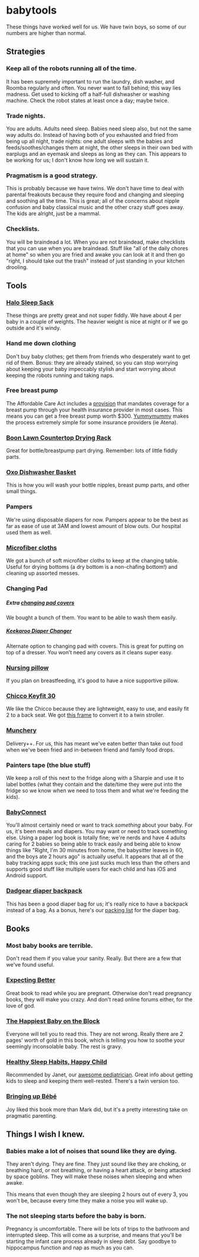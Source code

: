 # babytools

These things have worked well for us. We have twin boys, so some of our numbers are higher than normal.

## Strategies

### Keep all of the robots running all of the time.

It has been supremely important to run the laundry, dish washer, and Roomba regularly and often. You never want to fall behind; this way lies madness. Get used to kicking off a half-full dishwasher or washing machine. Check the robot states at least once a day; maybe twice.

### Trade nights.

You are adults. Adults need sleep. Babies need sleep also, but not the same way adults do. Instead of having both of you exhausted and fried from being up all night, trade nights: one adult sleeps with the babies and feeds/soothes/changes them at night, the other sleeps in their own bed with earplugs and an eyemask and sleeps as long as they can. This appears to be working for us; I don't know how long we will sustain it.

### Pragmatism is a good strategy.

This is probably because we have twins. We don't have time to deal with parental freakouts because they require food and changing and sleeping and soothing all the time. This is great; all of the concerns about nipple confusion and baby classical music and the other crazy stuff goes away. The kids are alright, just be a mammal.

### Checklists.

You will be braindead a lot. When you are not braindead, make checklists that you can use when you are braindead. Stuff like "all of the daily chores at home" so when you are fried and awake you can look at it and then go "right, I should take out the trash" instead of just standing in your kitchen drooling.

## Tools

### [Halo Sleep Sack](http://www.halosleep.com)

These things are pretty great and not super fiddly. We have about 4 per baby in a couple of weights. The heavier weight is nice at night or if we go outside and it's windy.

### Hand me down clothing

Don't buy baby clothes; get them from friends who desperately want to get rid of them. Bonus: they are already stained, so you can stop worrying about keeping your baby impeccably stylish and start worrying about keeping the robots running and taking naps.

### Free breast pump

The Affordable Care Act includes a [provision](https://www.healthcare.gov/coverage/breast-feeding-benefits/) that mandates coverage for a breast pump through your health insurance provider in most cases. This means you can get a free breast pump worth $300. [Yummymummy](https://yummymummystore.com/) makes the process extremely simple for some insurance providers (ie Atena).

### [Boon Lawn Countertop Drying Rack](http://smile.amazon.com/Boon-Lawn-Countertop-Drying-Green/dp/B004OR1DTC)

Great for bottle/breastpump part drying. Remember: lots of little fiddly parts.

### [Oxo Dishwasher Basket](http://www.oxo.com/p-1034-dishwasher-basket.aspx)

This is how you will wash your bottle nipples, breast pump parts, and other small things.

### Pampers

We're using disposable diapers for now. Pampers appear to be the best as far as ease of use at 3AM and lowest amount of blow outs. Our hospital used them as well.

### [Microfiber cloths](http://www.amazon.com/gp/product/B00ANZHG7C/)

We got a bunch of soft microfiber cloths to keep at the changing table. Useful for drying bottoms (a dry bottom is a non-chafing bottom!) and cleaning up assorted messes.

### Changing Pad

##### Extra [changing pad covers](http://www.diapers.com/p/kushies-deluxe-change-pad-flannel-boy-38335) 

We bought a bunch of them. You want to be able to wash them easily.

##### [Keekaroo Diaper Changer](http://www.amazon.com/Keekaroo-Peanut-Diaper-Changer-Solid/dp/B009A7VTUO)

Alternate option to changing pad with covers. This is great for putting on top of a dresser. You won't need any covers as it cleans super easy.

### [Nursing pillow](http://www.amazon.com/gp/product/B003TSDMH8/)

If you plan on breastfeeding, it's good to have a nice supportive pillow.

### [Chicco Keyfit 30](http://www.amazon.com/Chicco-Keyfit-Infant-Seat-Sedona/dp/B00AHPZZGC/)

We like the Chicco because they are lightweight, easy to use, and easily fit 2 to a back seat. We got [this frame](http://www.amazon.com/Joovy-Twin-Roo-Seat-Stroller/dp/B00B07STA0/) to convert it to a twin stroller.

### [Munchery](https://www.munchery.com)

Delivery++. For us, this has meant we've eaten better than take out food when we've been fried and in-between friend and family food drops.

### Painters tape (the blue stuff)

We keep a roll of this next to the fridge along with a Sharpie and use it to label bottles (what they contain and the date/time they were put into the fridge so we know when we need to toss them and what we're feeding the kids).

### [BabyConnect](http://www.baby-connect.com)

You'll almost certainly need or want to track _something_ about your baby. For us, it's been meals and diapers. You may want or need to track something else. Using a paper log book is totally fine; we're nerds and have 4 adults caring for 2 babies so being able to track easily and being able to know things like "Right, I'm 30 minutes from home, the babysitter leaves in 60, and the boys ate 2 hours ago" is actually useful. It appears that all of the baby tracking apps suck; this one just sucks much less than the others and supports good stuff like multiple users for each child and has iOS and Android support.

### [Dadgear diaper backpack](http://www.amazon.com/DadGear-Backpack-Diaper-Bag-Solid/dp/B000O1SLSI)

This has been a good diaper bag for us; it's really nice to have a backpack instead of a bag. As a bonus, here's our [packing list](diaper-bag.md) for the diaper bag.

## Books

### Most baby books are terrible.

Don't read them if you value your sanity. Really. But there are a few that we've found useful.

### [Expecting Better](http://www.amazon.com/Expecting-Better-Conventional-Pregnancy-Wrong---ebook/dp/B00AEBEQUK/)

Great book to read while you are pregnant. Otherwise don't read pregnancy books, they will make you crazy. And don't read online forums either, for the love of god.

### [The Happiest Baby on the Block](http://www.amazon.com/Happiest-Baby-Block-Harvey-Karp/dp/0553381466)

Everyone will tell you to read this. They are not wrong. Really there are 2 pages' worth of gold in this book, which is telling you how to soothe your seemingly inconsolable baby. The rest is gravy.

### [Healthy Sleep Habits, Happy Child](http://www.amazon.com/Healthy-Sleep-Habits-Happy-Child-ebook/dp/B000S1L9B0/)

Recommended by Janet, our [awesome pediatrician](http://stonestownpediatrics.com/Drs._Sollod.html). Great info about getting kids to sleep and keeping them well-rested. There's a twin version too.

### [Bringing up Bébé](http://www.amazon.com/Bringing-Up-B%C3%A9b%C3%A9-Discovers-Parenting-ebook/dp/B00MNNAODK/)

Joy liked this book more than Mark did, but it's a pretty interesting take on pragmatic parenting.


## Things I wish I knew.

### Babies make a lot of noises that sound like they are dying.

They aren't dying. They are fine. They just sound like they are choking, or breathing hard, or not breathing, or having a heart attack, or being attacked by space goblins. They will make these noises when sleeping and when awake.

This means that even though they are sleeping 2 hours out of every 3, you won't be, because every time they make a noise you will wake up.

### The not sleeping starts before the baby is born.

Pregnancy is uncomfortable. There will be lots of trips to the bathroom and interrupted sleep. This will come as a surprise, and means that you'll be starting the infant care process already in sleep debt. Say goodbye to hippocampus function and nap as much as you can.

